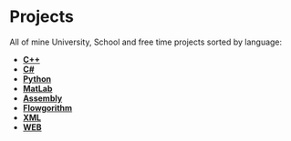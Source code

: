 # Projects

All of mine University, School and free time projects sorted by language: 
- **[C++](https://github.com/KristianIvanov24/All-projects/tree/main/C%2B%2B)**
- **[C#](https://github.com/KristianIvanov24/All-projects/tree/main/C%23)**
- **[Python](https://github.com/KristianIvanov24/All-projects/tree/main/Python)**
- **[MatLab](https://github.com/KristianIvanov24/All-projects/tree/main/MatLab)**
- **[Assembly](https://github.com/KristianIvanov24/All-projects/tree/main/Assembly)**
- **[Flowgorithm](https://github.com/KristianIvanov24/All-projects/tree/main/Flowgorithm)**
- **[XML](https://github.com/KristianIvanov24/All-projects/tree/main/XML)**
- **[WEB](https://github.com/KristianIvanov24/All-projects/tree/main/WEB)**
